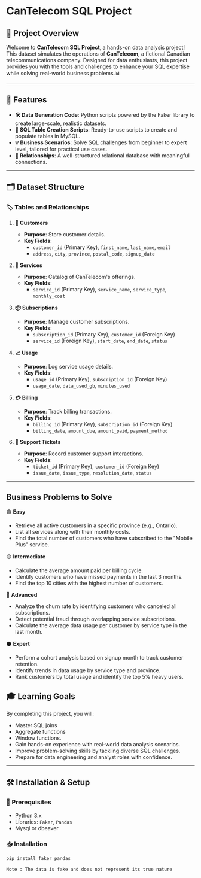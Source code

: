 # CanTelecom SQL Project

## 📜 Project Overview

Welcome to **CanTelecom SQL Project**, a hands-on data analysis project! This dataset simulates the operations of **CanTelecom**, a fictional Canadian telecommunications company. Designed for data enthusiasts, this project provides you with the tools and challenges to enhance your SQL expertise while solving real-world business problems.📊

---

## 🚀 Features

- **🛠 Data Generation Code**: Python scripts powered by the Faker library to create large-scale, realistic datasets.
- **📂 SQL Table Creation Scripts**: Ready-to-use scripts to create and populate tables in MySQL.
- **💡 Business Scenarios**: Solve SQL challenges from beginner to expert level, tailored for practical use cases.
- **🔗 Relationships**: A well-structured relational database with meaningful connections.

---

## 🗂 Dataset Structure

### 🏷 Tables and Relationships

1. **👤 Customers**  
   - **Purpose**: Store customer details.  
   - **Key Fields**:
     - `customer_id` (Primary Key), `first_name`, `last_name`, `email`
     - `address`, `city`, `province`, `postal_code`, `signup_date`

2. **📄 Services**  
   - **Purpose**: Catalog of CanTelecom's offerings.  
   - **Key Fields**:
     - `service_id` (Primary Key), `service_name`, `service_type`, `monthly_cost`

3. **📦 Subscriptions**  
   - **Purpose**: Manage customer subscriptions.  
   - **Key Fields**:
     - `subscription_id` (Primary Key), `customer_id` (Foreign Key)
     - `service_id` (Foreign Key), `start_date`, `end_date`, `status`

4. **📈 Usage**  
   - **Purpose**: Log service usage details.  
   - **Key Fields**:
     - `usage_id` (Primary Key), `subscription_id` (Foreign Key)
     - `usage_date`, `data_used_gb`, `minutes_used`

5. **💳 Billing**  
   - **Purpose**: Track billing transactions.  
   - **Key Fields**:
     - `billing_id` (Primary Key), `subscription_id` (Foreign Key)
     - `billing_date`, `amount_due`, `amount_paid`, `payment_method`

6. **📩 Support Tickets**  
   - **Purpose**: Record customer support interactions.  
   - **Key Fields**:
     - `ticket_id` (Primary Key), `customer_id` (Foreign Key)
     - `issue_date`, `issue_type`, `resolution_date`, `status`

---

##  Business Problems to Solve

🟢 **Easy**
 - Retrieve all active customers in a specific province (e.g., Ontario).
 - List all services along with their monthly costs.
 - Find the total number of customers who have subscribed to the "Mobile Plus" service.

🟡 **Intermediate**
 - Calculate the average amount paid per billing cycle.
 - Identify customers who have missed payments in the last 3 months.
 - Find the top 10 cities with the highest number of customers.
 
🔴 **Advanced**
 - Analyze the churn rate by identifying customers who canceled all subscriptions.
 - Detect potential fraud through overlapping service subscriptions.
 - Calculate the average data usage per customer by service type in the last month.
 
⚫ **Expert**
 - Perform a cohort analysis based on signup month to track customer retention.
 - Identify trends in data usage by service type and province.
 - Rank customers by total usage and identify the top 5% heavy users.

## 🎓 Learning Goals
By completing this project, you will:
- Master SQL joins
- Aggregate functions
- Window functions.
- Gain hands-on experience with real-world data analysis scenarios.
- Improve problem-solving skills by tackling diverse SQL challenges.
- Prepare for data engineering and analyst roles with confidence.

---

## 🛠 Installation & Setup

### 🧰 Prerequisites
- Python 3.x
- Libraries: `Faker`, `Pandas`
- Mysql or dbeaver

### 📥 Installation
```bash
pip install faker pandas

Note : The data is fake and does not represent its true nature 
